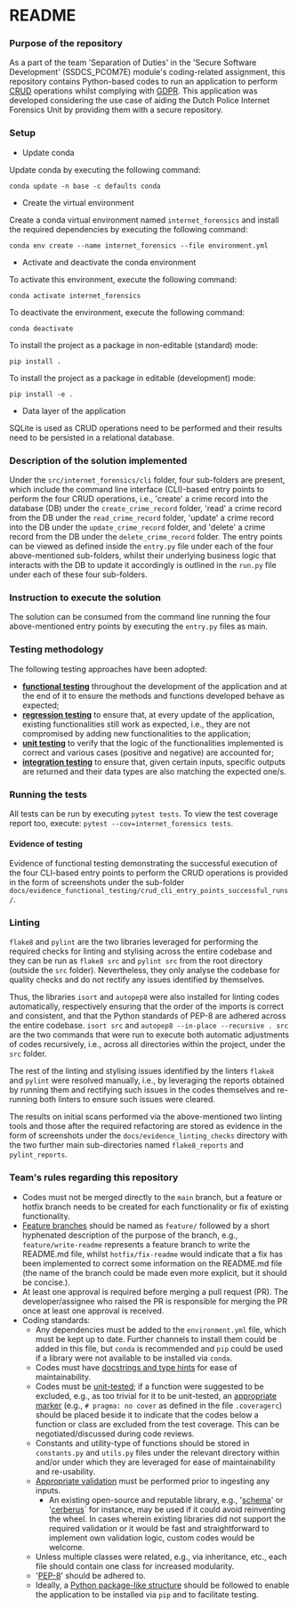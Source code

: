# README #

### Purpose of the repository ###

As a part of the team 'Separation of Duties' in the 'Secure Software Development' (SSDCS_PCOM7E) module's coding-related 
assignment, this repository contains Python-based codes to run an application to perform 
[CRUD](https://en.wikipedia.org/wiki/Create,_read,_update_and_delete) operations whilst complying 
with [GDPR](https://gdpr.eu/). This application was developed considering the use case of aiding the Dutch Police Internet 
Forensics Unit by providing them with a secure repository.

### Setup ###

* Update conda

Update conda by executing the following command:

`conda update -n base -c defaults conda`

* Create the virtual environment

Create a conda virtual environment named `internet_forensics` and install the required dependencies by executing the 
following command: 

`conda env create --name internet_forensics --file environment.yml`

* Activate and deactivate the conda environment

To activate this environment, execute the following command:

`conda activate internet_forensics`

To deactivate the environment, execute the following command:

`conda deactivate`

To install the project as a package in non-editable (standard) mode:

`pip install .`

To install the project as a package in editable (development) mode:

`pip install -e .`

* Data layer of the application

SQLite is used as CRUD operations need to be performed and their results need to be persisted in a relational database. 

### Description of the solution implemented ###

Under the `src/internet_forensics/cli` folder, four sub-folders are present, which include the command line interface (CLI)-based 
entry points to perform the four CRUD operations, i.e., 'create' a crime record into the database (DB) under the `create_crime_record` folder, 
'read' a crime record from the DB under the `read_crime_record` folder, 'update' a crime record into the DB under the `update_crime_record` folder, 
and 'delete' a crime record from the DB under the `delete_crime_record` folder. The entry points can be viewed as defined 
inside the `entry.py` file under each of the four above-mentioned sub-folders, whilst their underlying business logic 
that interacts with the DB to update it accordingly is outlined in the `run.py` file under each of these four sub-folders.

### Instruction to execute the solution ###

The solution can be consumed from the command line running the four above-mentioned entry points by executing the `entry.py` 
files as main.

### Testing methodology ###

The following testing approaches have been adopted:
- [**functional testing**](https://en.wikipedia.org/wiki/Functional_testing) throughout the development of the application and at the end of it to ensure the methods and 
  functions developed behave as expected;
- [**regression testing**](https://en.wikipedia.org/wiki/Regression_testing) to ensure that, at every update of the application, existing functionalities still work as expected, 
  i.e., they are not compromised by adding new functionalities to the application;
- [**unit testing**](https://en.wikipedia.org/wiki/Unit_testing) to verify that the logic of the functionalities implemented is correct and various cases (positive and 
  negative) are accounted for;
- [**integration testing**](https://en.wikipedia.org/wiki/Integration_testing) to ensure that, given certain inputs, specific outputs are returned and their data types are also 
  matching the expected one/s.

### Running the tests ###

All tests can be run by executing `pytest tests`. To view the test coverage report too, execute: 
`pytest --cov=internet_forensics tests`.

#### Evidence of testing ####

Evidence of functional testing demonstrating the successful execution of the four CLI-based entry points to perform the 
CRUD operations is provided in the form of screenshots under the sub-folder `docs/evidence_functional_testing/crud_cli_entry_points_successful_runs/`.

### Linting ###

`flake8` and `pylint` are the two libraries leveraged for performing the required checks for linting and stylising across 
the entire codebase and they can be run as `flake8 src` and `pylint src` from the root directory (outside the `src` folder).
Nevertheless, they only analyse the codebase for quality checks and do not rectify any issues identified by themselves.

Thus, the libraries `isort` and `autopep8` were also installed for linting codes automatically, respectively ensuring that 
the order of the imports is correct and consistent, and that the Python standards of PEP-8 are adhered across the entire codebase.
`isort src` and `autopep8 --in-place --recursive . src` are the two commands that were run to execute both automatic adjustments 
of codes recursively, i.e., across all directories within the project, under the `src` folder.

The rest of the linting and stylising issues identified by the linters `flake8` and `pylint` were resolved manually, 
i.e., by leveraging the reports obtained by running them and rectifying such issues in the codes themselves and re-running 
both linters to ensure such issues were cleared.

The results on initial scans performed via the above-mentioned two linting tools and those after the required refactoring 
are stored as evidence in the form of screenshots under the `docs/evidence_linting_checks` directory with the two further main sub-directories named 
`flake8_reports` and `pylint_reports`.

### Team's rules regarding this repository ###

- Codes must not be merged directly to the `main` branch, but a feature or hotfix branch needs to be created for each 
functionality or fix of existing functionality.
- [Feature branches](https://www.atlassian.com/git/tutorials/comparing-workflows/feature-branch-workflow) should be named as `feature/` followed by a short hyphenated description of the purpose of the branch, 
e.g., `feature/write-readme` represents a feature branch to write the README.md file, whilst `hotfix/fix-readme` would 
indicate that a fix has been implemented to correct some information on the README.md file (the name of the branch could 
be made even more explicit, but it should be concise.).
- At least one approval is required before merging a pull request (PR). The developer/assignee who raised the PR is 
responsible for merging the PR once at least one approval is received.
- Coding standards: 
  - Any dependencies must be added to the `environment.yml` file, which must be kept up to date. Further channels to 
    install them could be added in this file, but `conda` is recommended and `pip` could be used if a library were not 
    available to be installed via `conda`.
  - Codes must have [docstrings and type hints](https://towardsdatascience.com/python-type-hints-docstrings-7ec7f6d3416b) 
    for ease of maintainability.
  - Codes must be [unit-tested](https://machinelearningmastery.com/a-gentle-introduction-to-unit-testing-in-python/); 
    if a function were suggested to be excluded, e.g., as too trivial for it to be unit-tested, 
    an [appropriate marker](https://coverage.readthedocs.io/en/6.3.3/excluding.html) (e.g., `# pragma: no cover` as 
    defined in the file `.coveragerc`) should be placed beside it to indicate that the codes below a function or class 
    are excluded from the test coverage. This can be negotiated/discussed during code reviews.
  - Constants and utility-type of functions should be stored in `constants.py` and `utils.py` files under the relevant 
    directory within and/or under which they are leveraged for ease of maintainability and re-usability.
  - [Appropriate validation](https://automatetheboringstuff.com/2e/chapter8/) must be performed prior to ingesting any inputs.
    - An existing open-source and reputable library, e.g., '[schema](https://pypi.org/project/schema/)' or 
    '[cerberus](https://docs.python-cerberus.org/en/stable/)` for instance, may be used if it could avoid reinventing 
    the wheel. In cases wherein existing libraries did not support the required validation or it would be fast and 
    straightforward to implement own validation logic, custom codes would be welcome.
  - Unless multiple classes were related, e.g., via inheritance, etc., each file should contain one class for increased 
    modularity.
  - '[PEP-8](https://peps.python.org/pep-0008/)' should be adhered to.
  - Ideally, a [Python package-like structure](https://docs.python-guide.org/writing/structure/) should be followed to enable the application to be installed via `pip` and 
    to facilitate testing.

